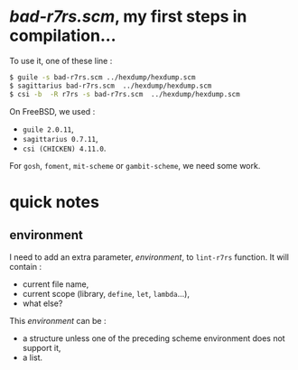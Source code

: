 # _bad-r7rs.scm_, my first steps in compilation...

To use it, one of these line :

```bash
$ guile -s bad-r7rs.scm ../hexdump/hexdump.scm
$ sagittarius bad-r7rs.scm  ../hexdump/hexdump.scm
$ csi -b  -R r7rs -s bad-r7rs.scm  ../hexdump/hexdump.scm
```
On FreeBSD, we used :

 - `guile 2.0.11`,
 - `sagittarius 0.7.11`,
 - `csi (CHICKEN) 4.11.0`.

For `gosh`, `foment`, `mit-scheme` or `gambit-scheme`, we need some work.

# quick notes

## environment

I need to add an extra parameter, _environment_, to `lint-r7rs` function. It will contain :

 - current file name,
 - current scope (library, `define`, `let`, `lambda`...),
 - what else?

This _environment_ can be :

 - a structure unless one of the preceding scheme environment does not support it,
 - a list.
